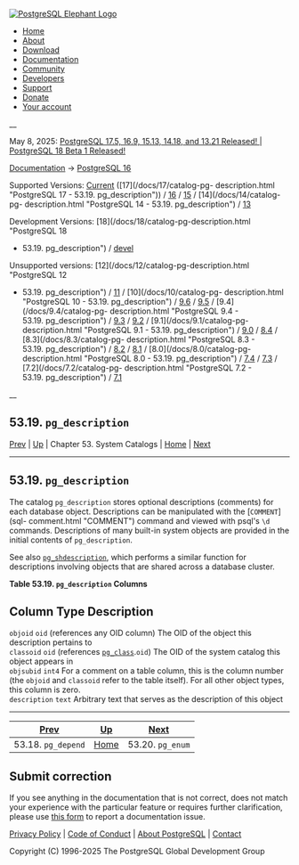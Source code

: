 [ ![PostgreSQL Elephant Logo](/media/img/about/press/elephant.png) ](/)

  * [Home](/ "Home")
  * [About](/about/ "About")
  * [Download](/download/ "Download")
  * [Documentation](/docs/ "Documentation")
  * [Community](/community/ "Community")
  * [Developers](/developer/ "Developers")
  * [Support](/support/ "Support")
  * [Donate](/about/donate/ "Donate")
  * [Your account](/account/ "Your account")

__

May 8, 2025: [ PostgreSQL 17.5, 16.9, 15.13, 14.18, and 13.21 Released! ](/about/news/postgresql-175-169-1513-1418-and-1321-released-3072/) | [ PostgreSQL 18 Beta 1 Released! ](/about/news/postgresql-18-beta-1-released-3070/)

[Documentation](/docs/ "Documentation") -> [PostgreSQL
16](/docs/16/index.html)

Supported Versions: [Current](/docs/current/catalog-pg-description.html
"PostgreSQL 17 - 53.19. pg_description") ([17](/docs/17/catalog-pg-
description.html "PostgreSQL 17 - 53.19. pg_description")) /
[16](/docs/16/catalog-pg-description.html "PostgreSQL 16 -
53.19. pg_description") / [15](/docs/15/catalog-pg-description.html
"PostgreSQL 15 - 53.19. pg_description") / [14](/docs/14/catalog-pg-
description.html "PostgreSQL 14 - 53.19. pg_description") /
[13](/docs/13/catalog-pg-description.html "PostgreSQL 13 -
53.19. pg_description")

Development Versions: [18](/docs/18/catalog-pg-description.html "PostgreSQL 18
- 53.19. pg_description") / [devel](/docs/devel/catalog-pg-description.html
"PostgreSQL devel - 53.19. pg_description")

Unsupported versions: [12](/docs/12/catalog-pg-description.html "PostgreSQL 12
- 53.19. pg_description") / [11](/docs/11/catalog-pg-description.html
"PostgreSQL 11 - 53.19. pg_description") / [10](/docs/10/catalog-pg-
description.html "PostgreSQL 10 - 53.19. pg_description") /
[9.6](/docs/9.6/catalog-pg-description.html "PostgreSQL 9.6 -
53.19. pg_description") / [9.5](/docs/9.5/catalog-pg-description.html
"PostgreSQL 9.5 - 53.19. pg_description") / [9.4](/docs/9.4/catalog-pg-
description.html "PostgreSQL 9.4 - 53.19. pg_description") /
[9.3](/docs/9.3/catalog-pg-description.html "PostgreSQL 9.3 -
53.19. pg_description") / [9.2](/docs/9.2/catalog-pg-description.html
"PostgreSQL 9.2 - 53.19. pg_description") / [9.1](/docs/9.1/catalog-pg-
description.html "PostgreSQL 9.1 - 53.19. pg_description") /
[9.0](/docs/9.0/catalog-pg-description.html "PostgreSQL 9.0 -
53.19. pg_description") / [8.4](/docs/8.4/catalog-pg-description.html
"PostgreSQL 8.4 - 53.19. pg_description") / [8.3](/docs/8.3/catalog-pg-
description.html "PostgreSQL 8.3 - 53.19. pg_description") /
[8.2](/docs/8.2/catalog-pg-description.html "PostgreSQL 8.2 -
53.19. pg_description") / [8.1](/docs/8.1/catalog-pg-description.html
"PostgreSQL 8.1 - 53.19. pg_description") / [8.0](/docs/8.0/catalog-pg-
description.html "PostgreSQL 8.0 - 53.19. pg_description") /
[7.4](/docs/7.4/catalog-pg-description.html "PostgreSQL 7.4 -
53.19. pg_description") / [7.3](/docs/7.3/catalog-pg-description.html
"PostgreSQL 7.3 - 53.19. pg_description") / [7.2](/docs/7.2/catalog-pg-
description.html "PostgreSQL 7.2 - 53.19. pg_description") /
[7.1](/docs/7.1/catalog-pg-description.html "PostgreSQL 7.1 -
53.19. pg_description")

__

53.19. `pg_description`  
---  
[Prev](catalog-pg-depend.html "53.18. pg_depend")  | [Up](catalogs.html "Chapter 53. System Catalogs") | Chapter 53. System Catalogs | [Home](index.html "PostgreSQL 16.9 Documentation") |  [Next](catalog-pg-enum.html "53.20. pg_enum")  
  
* * *

## 53.19. `pg_description` #

The catalog `pg_description` stores optional descriptions (comments) for each
database object. Descriptions can be manipulated with the [`COMMENT`](sql-
comment.html "COMMENT") command and viewed with psql's `\d` commands.
Descriptions of many built-in system objects are provided in the initial
contents of `pg_description`.

See also [`pg_shdescription`](catalog-pg-shdescription.html
"53.49. pg_shdescription"), which performs a similar function for descriptions
involving objects that are shared across a database cluster.

**Table  53.19. `pg_description` Columns**

Column Type Description  
---  
`objoid` `oid` (references any OID column) The OID of the object this
description pertains to  
`classoid` `oid` (references [`pg_class`](catalog-pg-class.html
"53.11. pg_class").`oid`) The OID of the system catalog this object appears in  
`objsubid` `int4` For a comment on a table column, this is the column number
(the `objoid` and `classoid` refer to the table itself). For all other object
types, this column is zero.  
`description` `text` Arbitrary text that serves as the description of this
object  
  
  

* * *

[Prev](catalog-pg-depend.html "53.18. pg_depend")  | [Up](catalogs.html "Chapter 53. System Catalogs") |  [Next](catalog-pg-enum.html "53.20. pg_enum")  
---|---|---  
53.18. `pg_depend`  | [Home](index.html "PostgreSQL 16.9 Documentation") |  53.20. `pg_enum`  
  
## Submit correction

If you see anything in the documentation that is not correct, does not match
your experience with the particular feature or requires further clarification,
please use [this form](/account/comments/new/16/catalog-pg-description.html/)
to report a documentation issue.

[Privacy Policy](/about/privacypolicy) | [Code of Conduct](/about/policies/coc/) | [About PostgreSQL](/about/) | [Contact](/about/contact/)  

Copyright (C) 1996-2025 The PostgreSQL Global Development Group

